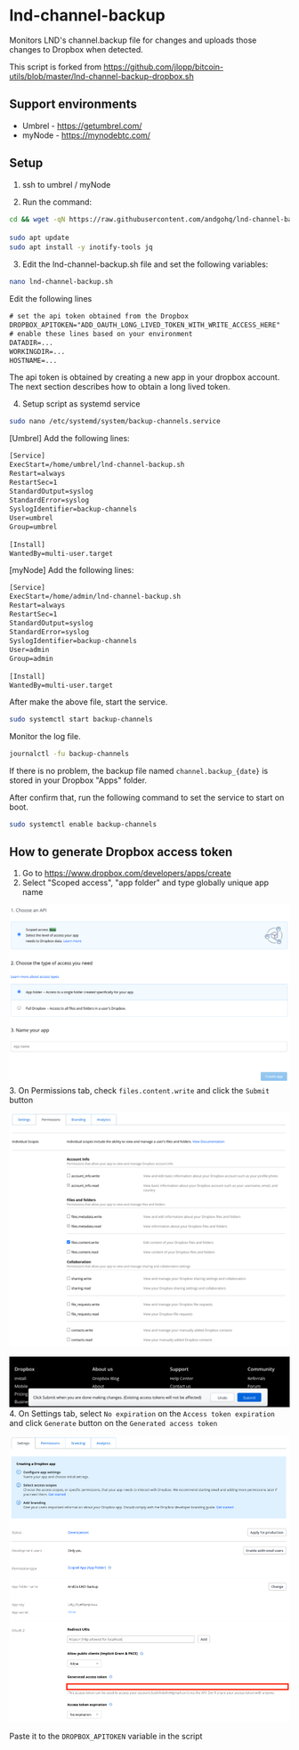 # lnd-channel-backup

Monitors LND's channel.backup file for changes and uploads those changes to Dropbox when detected.

This script is forked from https://github.com/jlopp/bitcoin-utils/blob/master/lnd-channel-backup-dropbox.sh

## Support environments

- Umbrel - https://getumbrel.com/
- myNode - https://mynodebtc.com/

## Setup

1. ssh to umbrel / myNode

2. Run the command:

```sh
cd && wget -qN https://raw.githubusercontent.com/andgohq/lnd-channel-backup/main/lnd-channel-backup.sh && chmod +x lnd-channel-backup.sh

sudo apt update
sudo apt install -y inotify-tools jq
```

3. Edit the lnd-channel-backup.sh file and set the following variables:

```sh
nano lnd-channel-backup.sh
```

Edit the following lines

```plain
# set the api token obtained from the Dropbox
DROPBOX_APITOKEN="ADD_OAUTH_LONG_LIVED_TOKEN_WITH_WRITE_ACCESS_HERE"
# enable these lines based on your environment
DATADIR=...
WORKINGDIR=...
HOSTNAME=...
```

The api token is obtained by creating a new app in your dropbox account.
The next section describes how to obtain a long lived token.

4. Setup script as systemd service

```sh
sudo nano /etc/systemd/system/backup-channels.service
```

[Umbrel] Add the following lines:

```
[Service]
ExecStart=/home/umbrel/lnd-channel-backup.sh
Restart=always
RestartSec=1
StandardOutput=syslog
StandardError=syslog
SyslogIdentifier=backup-channels
User=umbrel
Group=umbrel

[Install]
WantedBy=multi-user.target
```

[myNode] Add the following lines:

```
[Service]
ExecStart=/home/admin/lnd-channel-backup.sh
Restart=always
RestartSec=1
StandardOutput=syslog
StandardError=syslog
SyslogIdentifier=backup-channels
User=admin
Group=admin

[Install]
WantedBy=multi-user.target
```


After make the above file, start the service.

```sh
sudo systemctl start backup-channels
```

Monitor the log file.

```sh
journalctl -fu backup-channels
```

If there is no problem, the backup file named `channel.backup_{date}` is stored in your Dropbox "Apps" folder.

After confirm that, run the following command to set the service to start on boot.

```sh
sudo systemctl enable backup-channels
```

## How to generate Dropbox access token

1. Go to https://www.dropbox.com/developers/apps/create
2. Select "Scoped access", "app folder" and type globally unique app name

![Dropbox API 1](https://raw.githubusercontent.com/andgohq/lnd-channel-backup/main/images/dropbox-1.png)
3. On Permissions tab, check `files.content.write` and click the `Submit` button

![Dropbox API 1](https://raw.githubusercontent.com/andgohq/lnd-channel-backup/main/images/dropbox-2.png)

![Dropbox API 1](https://raw.githubusercontent.com/andgohq/lnd-channel-backup/main/images/dropbox-3.png)
4. On Settings tab, select `No expiration` on the `Access token expiration` and click `Generate` button on the `Generated access token`

![Dropbox API 1](https://raw.githubusercontent.com/andgohq/lnd-channel-backup/main/images/dropbox-4.png)

Paste it to the `DROPBOX_APITOKEN` variable in the script
